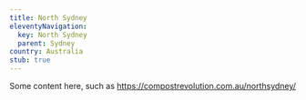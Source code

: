 ```yaml
---
title: North Sydney
eleventyNavigation:
  key: North Sydney
  parent: Sydney
country: Australia
stub: true
---
```


Some content here, such as https://compostrevolution.com.au/northsydney/
